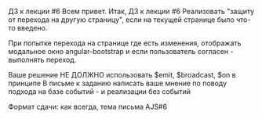 ДЗ к лекции #6
Всем привет. Итак, ДЗ к лекции #6
Реализовать "защиту от перехода на другую страницу", если на текущей странице было что-то введено.
 
При попытке перехода на странице где есть изменения, отображать модальное окно angular-bootstrap и если пользователь согласен - выполнять переход.
 
Ваше решение НЕ ДОЛЖНО использовать $emit, $broadcast, $on в принципе
В письме к заданию написать ваше мнение по поводу подхода на базе событий - и реализации без событий
 
Формат сдачи: как всегда, тема письма AJS#6

